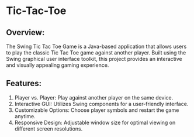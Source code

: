 # Tic-Tac-Toe

## Overview: <br> 
The Swing Tic Tac Toe Game is a Java-based application that allows users to play the classic Tic Tac Toe game against another player. Built using the Swing graphical user interface toolkit, this project provides an interactive and visually appealing gaming experience.

## Features:
1. Player vs. Player: Play against another player on the same device.
2. Interactive GUI: Utilizes Swing components for a user-friendly interface.
3. Customizable Options: Choose player symbols and restart the game anytime.
4. Responsive Design: Adjustable window size for optimal viewing on different screen resolutions.
